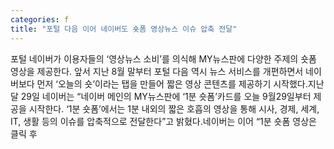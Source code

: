 ```yaml
---
categories: f
title: "포털 다음 이어 네이버도 숏폼 영상뉴스 이슈 압축 전달"
---
```

포털 네이버가 이용자들의 ‘영상뉴스 소비’를 의식해 MY뉴스판에 다양한 주제의 숏폼 영상을 제공한다. 앞서 지난 8월 말부터 포털 다음 역시 뉴스 서비스를 개편하면서 네이버보다 먼저 ‘오늘의 숏’이라는 탭을 만들어 짧은 영상 콘텐츠를 제공하기 시작했다.지난달 29일 네이버는 “네이버 메인의 MY뉴스판에 ‘1분 숏폼’카드를 오늘 9월29일부터 제공을 시작한다. ‘1분 숏폼’에서는 1분 내외의 짧은 호흡의 영상을 통해 시사, 경제, 세계, IT, 생활 등의 이슈를 압축적으로 전달한다”고 밝혔다.네이버는 이어 “1분 숏폼 영상은 클릭 후